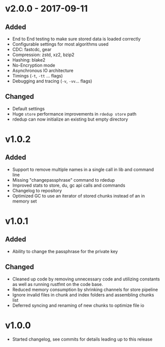 # v2.0.0 - 2017-09-11
## Added
- End to End testing to make sure stored data is loaded correctly
- Configurable settings for most algorithms used
- CDC: fastcdc, gear
- Compression: zstd, xz2, bzip2
- Hashing: blake2
- No-Encryption mode
- Asynchronous IO architecture
- Timings (`-t`, `-tt` ... flags)
- Debugging and tracing (`-v`, `-vv`... flags)

## Changed
- Default settings
- Huge `store` performance improvements in `rdedup store` path
- rdedup can now initialize an existing but empty directory

# v1.0.2
## Added
- Support to remove multiple names in a single call in lib and command line
- Missing "changepassphrase" command to rdedup
- Improved stats to store, du, gc api calls and commands
- Changelog to repository
- Optimized GC to use an iterator of stored chunks instead of an in memory set

# v1.0.1
## Added
- Ability to change the passphrase for the private key

## Changed
- Cleaned up code by removing unnecessary code and utilizing constants as well as
running rustfmt on the code base.
- Reduced memory consumption by shrinking channels for store pipeline
- Ignore invalid files in chunk and index folders and assembling chunks list
- Deferred syncing and renaming of new chunks to optimize file io

# v1.0.0
- Started changelog, see commits for details leading up to this release
